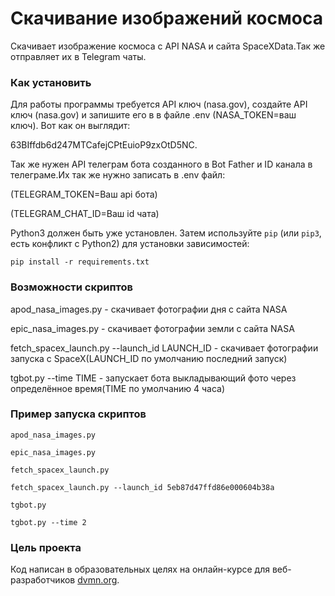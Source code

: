 # Скачивание изображений космоса

Скачивает изображение космоса с API NASA и сайта SpaceXData.Так же отправляет их в Telegram чаты.

### Как установить

<p>Для работы программы требуется API ключ (nasa.gov), создайте API ключ (nasa.gov) и запишите его в в файле .env (NASA_TOKEN=ваш ключ).
Вот как он выглядит:</p> 63BIffdb6d247MTCafejCPtEuioP9zxOtD5NC.
<p>Так же нужен API телеграм бота созданного в Bot Father и ID канала в телеграме.Их так же нужно записать в .env файл: <p>(TELEGRAM_TOKEN=Ваш api бота)<p>(TELEGRAM_CHAT_ID=Ваш id чата)</p>

Python3 должен быть уже установлен. 
Затем используйте `pip` (или `pip3`, есть конфликт с Python2) для установки зависимостей:
```
pip install -r requirements.txt
```
### Возможности скриптов
<p>apod_nasa_images.py - скачивает фотографии дня с сайта NASA<p>
<p>epic_nasa_images.py - скачивает фотографии земли с сайта NASA<p>
<p>fetch_spacex_launch.py --launch_id LAUNCH_ID - скачивает фотографии запуска с SpaceX(LAUNCH_ID по умолчанию последний запуск)<p>
<p>tgbot.py --time TIME - запускает бота выкладывающий фото через определённое время(TIME по умолчанию 4 часа)<p>

### Пример запуска скриптов
```
apod_nasa_images.py
```
```
epic_nasa_images.py
```
```
fetch_spacex_launch.py
```
```
fetch_spacex_launch.py --launch_id 5eb87d47ffd86e000604b38a
```
```
tgbot.py
```
```
tgbot.py --time 2
```

### Цель проекта

Код написан в образовательных целях на онлайн-курсе для веб-разработчиков [dvmn.org](https://dvmn.org/).

